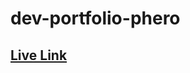 # dev-portfolio-phero
## <a target="_blank" href="https://rifatsaown.github.io/dev-portfolio-phero/">Live Link</a>

